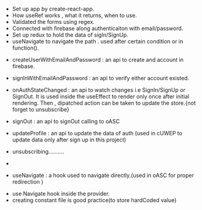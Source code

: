 <!-- * ------------------------------- OVERVIEW ---------------------------------------------------->

- Set up app by create-react-app.
- How useRef works , what it returns, when to use.
- Validated the forms using regex.
- Connected with firebase along authenticaiton with email/password.
- Set up redux to hold the data of sigIn/SignUp.
- useNavigate to navigate the path . used after certain condition or in function().

<!--*-------------------------------- Concepts and Codes------------------------------------------ -->
<!--! get know clearly about the authencation API's -->

<!--? -------------------------------Auth APIs-------------------------------------------------------->
- createUserWithEmailAndPassword : an api to create and account in firebase.
- signInWithEmailAndPassword : an api to verify either account existed.
- onAuthStateChanged : an api to watch changes i.e SignIn/SignUp or SignOut. It is used inside the useEffect to render only once after initial rendering. Then , dipatched action can be taken to update the store.{not forget to unsubscribe}

- signOut : an api to signOut calling to oASC
- updateProfile : an api to update the data of auth (used in cUWEP to update data only after sign up in this project)
- unsubscribing..........<!--! not know much more -->
-
- useNavigate : a hook used to navigate directly.(used in oASC for proper redirection )



<!--*--------------------------------- Better to Know ------------------------------------------- -->

- use Navigate hook inside the provider.
- creating constant file is good practice(to store hardCoded value)
